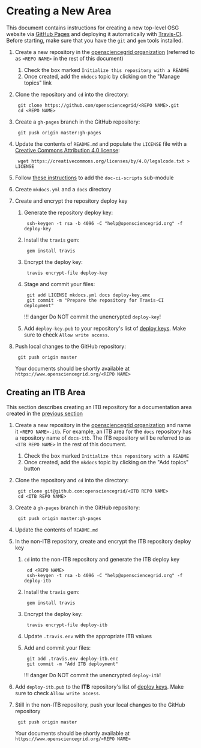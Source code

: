 Creating a New Area
===================

This document contains instructions for creating a new top-level OSG website via [GitHub Pages](https://pages.github.com/) and deploying it automatically with [Travis-CI](https://travis-ci.org/). Before starting, make sure that you have the `git` and `gem` tools installed.

1. Create a new repository in the [opensciencegrid organization](https://github.com/organizations/opensciencegrid/repositories/new) (referred to as `<REPO NAME>` in the rest of this document)

    1. Check the box marked `Initialize this repository with a README`
    1. Once created, add the `mkdocs` topic by clicking on the "Manage topics" link

1. Clone the repository and `cd` into the directory:

        git clone https://github.com/opensciencegrid/<REPO NAME>.git
        cd <REPO NAME>

1. Create a `gh-pages` branch in the GitHub repository:

        git push origin master:gh-pages

1. Update the contents of `README.md` and populate the `LICENSE` file with a [Creative Commons Attribution 4.0 license](https://creativecommons.org/licenses/by/4.0/legalcode.txt):

        wget https://creativecommons.org/licenses/by/4.0/legalcode.txt > LICENSE

1. Follow [these instructions](https://github.com/opensciencegrid/doc-ci-scripts#travis-ci-documentation-scripts) to add the `doc-ci-scripts` sub-module
1. Create `mkdocs.yml` and a `docs` directory
1. Create and encrypt the repository deploy key

    1. Generate the repository deploy key:

            ssh-keygen -t rsa -b 4096 -C "help@opensciencegrid.org" -f deploy-key

    1. Install the `travis` gem:

            gem install travis

    1. Encrypt the deploy key:

            travis encrypt-file deploy-key

    1. Stage and commit your files:

            git add LICENSE mkdocs.yml docs deploy-key.enc
            git commit -m "Prepare the repository for Travis-CI deployment"

        !!! danger
            Do NOT commit the unencrypted `deploy-key`!

    1. Add `deploy-key.pub` to your repository's list of [deploy keys](https://developer.github.com/v3/guides/managing-deploy-keys/#deploy-keys).
       Make sure to check `Allow write access`.

1. Push local changes to the GitHub repository:

        git push origin master

    Your documents should be shortly available at `https://www.opensciencegrid.org/<REPO NAME>`

Creating an ITB Area
--------------------

This section describes creating an ITB repository for a documentation area created in the [previous section](#creating-a-new-area)

1. Create a new repository in the [opensciencegrid organization](https://github.com/organizations/opensciencegrid/repositories/new) and name it `<REPO NAME>-itb`.
   For example, an ITB area for the `docs` repository has a repository name of `docs-itb`.
   The ITB repository will be referred to as `<ITB REPO NAME>` in the rest of this document.

    1. Check the box marked `Initialize this repository with a README`
    1. Once created, add the `mkdocs` topic by clicking on the "Add topics" button

1. Clone the repository and `cd` into the directory:

        git clone git@github.com:opensciencegrid/<ITB REPO NAME>
        cd <ITB REPO NAME>

1. Create a `gh-pages` branch in the GitHub repository:

        git push origin master:gh-pages

1. Update the contents of `README.md`
1. In the non-ITB repository, create and encrypt the ITB repository deploy key

    1. `cd` into the non-ITB repository and generate the ITB deploy key

            cd <REPO NAME>
            ssh-keygen -t rsa -b 4096 -C "help@opensciencegrid.org" -f deploy-itb

    1. Install the `travis` gem:

            gem install travis

    1. Encrypt the deploy key:

            travis encrypt-file deploy-itb

    1. Update `.travis.env` with the appropriate ITB values
    1. Add and commit your files:

            git add .travis.env deploy-itb.enc
            git commit -m "Add ITB deployment"

        !!! danger
            Do NOT commit the unencrypted `deploy-itb`!

1. Add `deploy-itb.pub` to the **ITB** repository's list of [deploy keys](https://developer.github.com/v3/guides/managing-deploy-keys/#deploy-keys).
   Make sure to check `Allow write access`.
1. Still in the non-ITB repository, push your local changes to the GitHub repository

        git push origin master

    Your documents should be shortly available at `https://www.opensciencegrid.org/<REPO NAME>`
